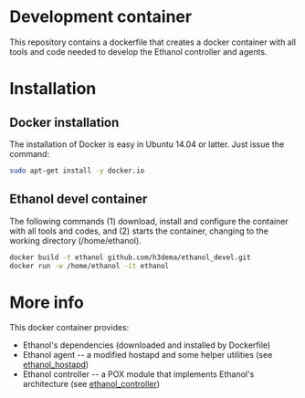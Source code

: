 # Development container #

This repository contains a dockerfile that creates a docker container with all tools and code needed to develop the Ethanol controller and agents.

# Installation #

## Docker installation ##

The installation of Docker is easy in Ubuntu 14.04 or latter.
Just issue the command:

```bash
sudo apt-get install -y docker.io
```

## Ethanol devel container ##

The following commands (1) download, install and configure the container with all tools and codes, and (2) starts the container, changing to the working directory (/home/ethanol).

```bash
docker build -t ethanol github.com/h3dema/ethanol_devel.git
docker run -w /home/ethanol -it ethanol
```


# More info #

This docker container provides:

* Ethanol's dependencies (downloaded and installed by Dockerfile)
* Ethanol agent -- a modified hostapd and some helper utilities (see [ethanol_hostapd](https://github.com/h3dema/ethanol_hostapd))
* Ethanol controller -- a POX module that implements Ethanol's architecture (see [ethanol_controller](https://github.com/h3dema/ethanol_controller))
